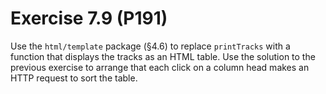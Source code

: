 # Exercise 7.9 (P191)

Use the `html/template` package (§4.6) to replace `printTracks` with a function that displays the tracks as an HTML table.
Use the solution to the previous exercise to arrange that each click on a column head makes an HTTP request to sort the table.
